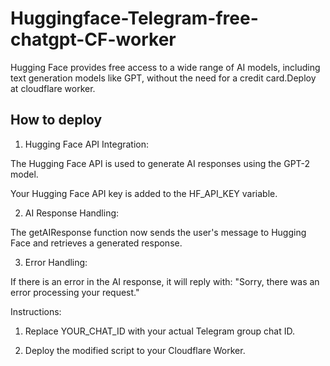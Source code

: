 # Huggingface-Telegram-free-chatgpt-CF-worker
Hugging Face provides free access to a wide range of AI models, including text generation models like GPT, without the need for a credit card.Deploy at cloudflare worker.
## How to deploy 
1. Hugging Face API Integration:

The Hugging Face API is used to generate AI responses using the GPT-2 model.

Your Hugging Face API key is added to the HF_API_KEY variable.



2. AI Response Handling:

The getAIResponse function now sends the user's message to Hugging Face and retrieves a generated response.



3. Error Handling:

If there is an error in the AI response, it will reply with: "Sorry, there was an error processing your request."




Instructions:

1. Replace YOUR_CHAT_ID with your actual Telegram group chat ID.


2. Deploy the modified script to your Cloudflare Worker.
